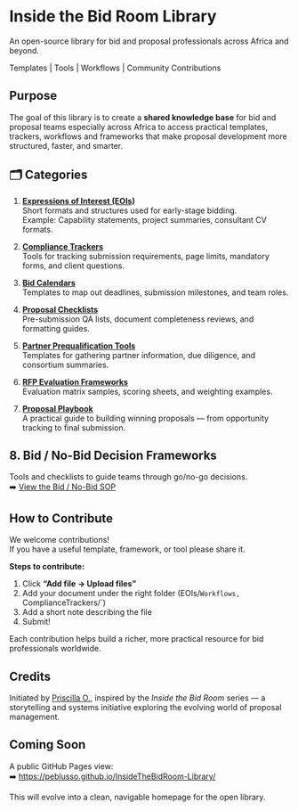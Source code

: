 
# Inside the Bid Room Library  

An open-source library for bid and proposal professionals across Africa and beyond.  

 Templates |  Tools |  Workflows |  Community Contributions  

##  Purpose  

The goal of this library is to create a **shared knowledge base** for bid and proposal teams especially across Africa to access practical templates, trackers, workflows and frameworks that make proposal development more structured, faster, and smarter.  

## 🗂️ Categories

1. [**Expressions of Interest (EOIs)**](categories/EOI/README.md)  
   Short formats and structures used for early-stage bidding.  
   Example: Capability statements, project summaries, consultant CV formats.  

2. [**Compliance Trackers**](categories/ComplianceTrackers/README.md)  
   Tools for tracking submission requirements, page limits, mandatory forms, and client questions.  

3. [**Bid Calendars**](categories/BidCalendars/README.md)  
   Templates to map out deadlines, submission milestones, and team roles.  

4. [**Proposal Checklists**](categories/ProposalChecklists/README.md)  
   Pre-submission QA lists, document completeness reviews, and formatting guides.  

5. [**Partner Prequalification Tools**](categories/PartnerPrequalification/README.md)  
   Templates for gathering partner information, due diligence, and consortium summaries.  

6. [**RFP Evaluation Frameworks**](categories/RFPEvaluationFrameworks/README.md)  
   Evaluation matrix samples, scoring sheets, and weighting examples.  

7. [**Proposal Playbook**](categories/ProposalPlaybook/README.md)  
   A practical guide to building winning proposals — from opportunity tracking to final submission.

## 8. Bid / No-Bid Decision Frameworks  
Tools and checklists to guide teams through go/no-go decisions.  
➡️ [View the Bid / No-Bid SOP](./DecisionFrameworks/BidNoBid_SOP.pdf)


##  How to Contribute  

We welcome contributions!  
If you have a useful template, framework, or tool please share it.  

**Steps to contribute:**  
1. Click **“Add file → Upload files”**  
2. Add your document under the right folder (EOIs/`Workflows, `ComplianceTrackers/`)  
3. Add a short note describing the file  
4. Submit!  

Each contribution helps build a richer, more practical resource for bid professionals worldwide.  

##  Credits  

Initiated by [Priscilla O.](https://www.linkedin.com/in/priscilla-o-), inspired by the *Inside the Bid Room* series — a storytelling and systems initiative exploring the evolving world of proposal management.  

##  Coming Soon  

A public GitHub Pages view:  
➡️ https://peblusso.github.io/InsideTheBidRoom-Library/  

This will evolve into a clean, navigable homepage for the open library.  
